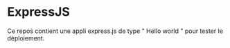 # ExpressJS

Ce repos contient une appli express.js de type " Hello world " pour tester le déploiement.
